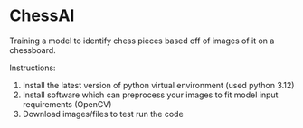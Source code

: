 # ChessAI
Training a model to identify chess pieces based off of images of it on a chessboard. 


Instructions:

1. Install the latest version of python virtual environment (used python 3.12)
2. Install software which can preprocess your images to fit model input requirements (OpenCV)
3. Download images/files to test run the code

   
